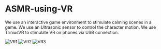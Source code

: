 # ASMR-using-VR
We use an interactive game environment to stimulate calming scenes in a game. We use an Ultrasonic sensor to control the character motion. We use TriniusVR to stimulate VR on phones via USB connection.

![VR1](https://ibb.co/590S2Xy)
![VR2](https://ibb.co/y49D5DW)
![VR3](https://ibb.co/7VDnFK6)
